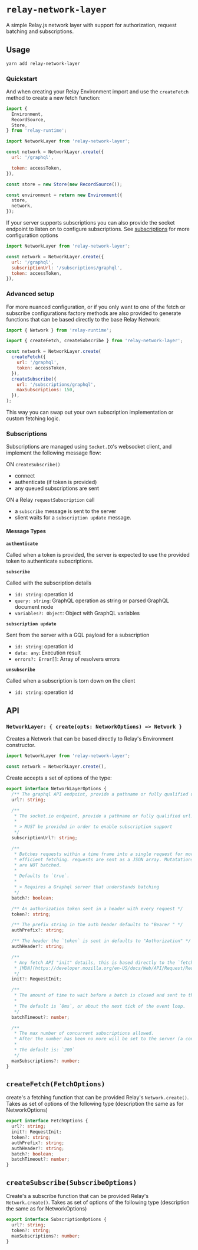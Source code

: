 # `relay-network-layer`

A simple Relay.js network layer with support for authorization, request batching and
subscriptions.

## Usage

```sh
yarn add relay-network-layer
```

### Quickstart

And when creating your Relay Environment import and use the `createFetch` method
to create a new fetch function:

```js
import {
  Environment,
  RecordSource,
  Store,
} from 'relay-runtime';

import NetworkLayer from 'relay-network-layer';

const network = NetworkLayer.create({
  url: '/graphql',

  token: accessToken,
}),

const store = new Store(new RecordSource());

const environment = return new Environment({
  store,
  network,
});
```

If your server supports subscriptions you can also provide the socket endpoint to listen on to configure subscriptions. See [subscriptions](#subscriptions) for more configuration options

```js
import NetworkLayer from 'relay-network-layer';

const network = NetworkLayer.create({
  url: '/graphql',
  subscriptionUrl: '/subscriptions/graphql',
  token: accessToken,
}),
```

### Advanced setup

For more nuanced configuration, or if you only want to one of the fetch or subscribe configurations factory methods are also provided to generate functions that can be
based directly to the base Relay Network:

```js
import { Network } from 'relay-runtime';

import { createFetch, createSubscribe } from 'relay-network-layer';

const network = NetworkLayer.create(
  createFetch({
    url: '/graphql',
    token: accessToken,
  }),
  createSubscribe({
    url: '/subscriptions/graphql',
    maxSubscriptions: 150,
  }),
);
```

This way you can swap out your own subscription implementation or custom fetching logic.

### Subscriptions

Subscriptions are managed using `Socket.IO`'s websocket client, and implement
the following message flow:

ON `createSubscribe()`

- connect
- authenticate (if token is provided)
- any queued subscriptions are sent

ON a Relay `requestSubscription` call

- a `subscribe` message is sent to the server
- slient waits for a `subscription update` message.

#### Message Types

**`authenticate`**

Called when a token is provided, the server is expected to use the provided token
to authenticate subscriptions.

**`subscribe`**

Called with the subscription details

- `id: string`: operation id
- `query: string`: GraphQL operation as string or parsed GraphQL document node
- `variables?: Object`: Object with GraphQL variables

**`subscription update`**

Sent from the server with a GQL payload for a subscription

- `id: string`: operation id
- `data: any`: Execution result
- `errors?: Error[]`: Array of resolvers errors

**`unsubscribe`**

Called when a subscription is torn down on the client

- `id: string`: operation id

## API

### `NetworkLayer: { create(opts: NetworkOptions) => Network }`

Creates a Network that can be based directly to Relay's Environment constructor.

```js
import NetworkLayer from 'relay-network-layer';

const network = NetworkLayer.create(),
```

Create accepts a set of options of the type:

```ts
export interface NetworkLayerOptions {
  /** The graphql API endpoint, provide a pathname or fully qualified url. */
  url?: string;

  /**
   * The socket.io endpoint, provide a pathname or fully qualified url.
   *
   * > MUST be provided in order to enable subscription support
   */
  subscriptionUrl?: string;

  /**
   * Batches requests within a time frame into a single request for more
   * efficient fetching. requests are sent as a JSON array. Mutatations and file uploads
   * are NOT batched.
   *
   * Defaults to `true`.
   *
   * > Requires a Graphql server that understands batching
   */
  batch?: boolean;

  /** An authorization token sent in a header with every request */
  token?: string;

  /** The prefix string in the auth header defaults to "Bearer " */
  authPrefix?: string;

  /** The header the `token` is sent in defaults to "Authorization" */
  authHeader?: string;

  /**
   * Any fetch API "init" details, this is based directly to the `fetch` call, see
   * [MDN](https://developer.mozilla.org/en-US/docs/Web/API/Request/Request) for API details.
   */
  init?: RequestInit;

  /**
   * The amount of time to wait before a batch is closed and sent to the server.
   *
   * The default is `0ms`, or about the next tick of the event loop.
   */
  batchTimeout?: number;

  /**
   * The max number of concurrent subscriptions allowed.
   * After the number has been no more will be set to the server (a console.warn is issued informing you the limit has been reached)
   *
   * The default is: `200`
   */
  maxSubscriptions?: number;
}
```

## `createFetch(FetchOptions)`

create's a fetching function that can be provided Relay's `Network.create()`. Takes
as set of options of the following type (description the same as for NetworkOptions)

```ts
export interface FetchOptions {
  url?: string;
  init?: RequestInit;
  token?: string;
  authPrefix?: string;
  authHeader?: string;
  batch?: boolean;
  batchTimeout?: number;
}
```

## `createSubscribe(SubscribeOptions)`

Create's a subscribe function that can be provided Relay's `Network.create()`. Takes
as set of options of the following type (description the same as for NetworkOptions)

```ts
export interface SubscriptionOptions {
  url?: string;
  token?: string;
  maxSubscriptions?: number;
}
```
